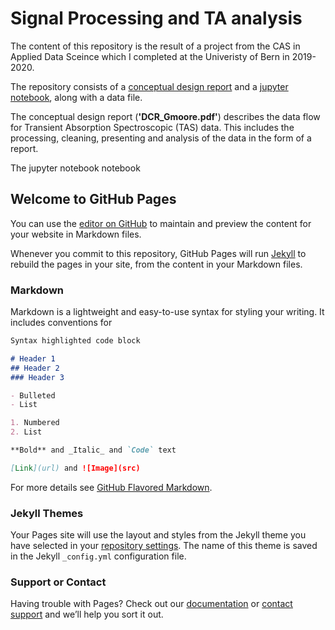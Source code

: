 # Signal Processing and TA analysis

The content of this repository is the result of a project from the CAS in Applied Data Sceince which I completed at the Univeristy of Bern in 2019-2020.

The repository consists of a [conceptual design report](https://github.com/GarethJMoore/CAS_M1_GMoore/blob/master/CDR_Gmoore.pdf) and a [jupyter notebook](https://github.com/GarethJMoore/CAS_M1_GMoore/blob/master/CAS_M1_GMoore.ipynb), along with a data file.

The conceptual design report (**'DCR_Gmoore.pdf'**) describes the data flow for Transient Absorption Spectroscopic (TAS) data. This includes the processing, cleaning, presenting and analysis of the data in the form of a report.  

The jupyter notebook notebook 

## Welcome to GitHub Pages

You can use the [editor on GitHub](https://github.com/GarethJMoore/CAS_M1_GMoore/edit/master/README.md) to maintain and preview the content for your website in Markdown files.

Whenever you commit to this repository, GitHub Pages will run [Jekyll](https://jekyllrb.com/) to rebuild the pages in your site, from the content in your Markdown files.

### Markdown

Markdown is a lightweight and easy-to-use syntax for styling your writing. It includes conventions for

```markdown
Syntax highlighted code block

# Header 1
## Header 2
### Header 3

- Bulleted
- List

1. Numbered
2. List

**Bold** and _Italic_ and `Code` text

[Link](url) and ![Image](src)
```

For more details see [GitHub Flavored Markdown](https://guides.github.com/features/mastering-markdown/).

### Jekyll Themes

Your Pages site will use the layout and styles from the Jekyll theme you have selected in your [repository settings](https://github.com/GarethJMoore/CAS_M1_GMoore/settings). The name of this theme is saved in the Jekyll `_config.yml` configuration file.

### Support or Contact

Having trouble with Pages? Check out our [documentation](https://help.github.com/categories/github-pages-basics/) or [contact support](https://github.com/contact) and we’ll help you sort it out.
